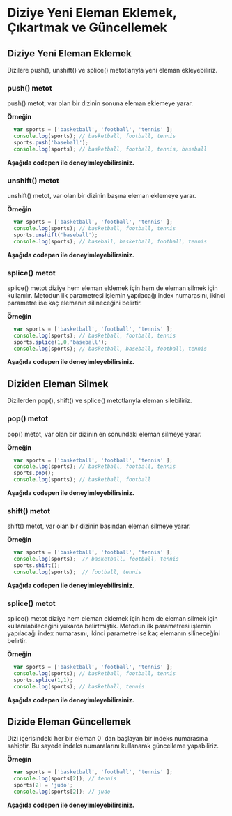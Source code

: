 # Diziye Yeni Eleman Eklemek, Çıkartmak ve Güncellemek

## Diziye Yeni Eleman Eklemek
Dizilere push(), unshift() ve splice() metotlarıyla yeni eleman ekleyebiliriz.

### push() metot
push() metot, var olan bir dizinin sonuna eleman eklemeye yarar.

**Örneğin**

```javascript
  var sports = ['basketball', 'football', 'tennis' ];
  console.log(sports); // basketball, football, tennis
  sports.push('baseball');
  console.log(sports); // basketball, football, tennis, baseball
```
**Aşağıda codepen ile deneyimleyebilirsiniz.**

### unshift() metot
unshift() metot, var olan bir dizinin başına eleman eklemeye yarar. 

**Örneğin**

```javascript
  var sports = ['basketball', 'football', 'tennis' ];
  console.log(sports); // basketball, football, tennis
  sports.unshift('baseball');
  console.log(sports); // baseball, basketball, football, tennis
```
**Aşağıda codepen ile deneyimleyebilirsiniz.**

### splice() metot
splice() metot diziye hem eleman eklemek için hem de eleman silmek için kullanılır. Metodun ilk parametresi işlemin yapılacağı index numarasını, ikinci parametre ise kaç elemanın silineceğini belirtir.

**Örneğin**

```javascript
  var sports = ['basketball', 'football', 'tennis' ];
  console.log(sports); // basketball, football, tennis
  sports.splice(1,0,'baseball');
  console.log(sports); // basketball, baseball, football, tennis
```
**Aşağıda codepen ile deneyimleyebilirsiniz.**

## Diziden Eleman Silmek
Dizilerden pop(), shift() ve splice() metotlarıyla eleman silebiliriz.

### pop() metot
pop() metot, var olan bir dizinin en sonundaki eleman silmeye yarar.

**Örneğin**

```javascript
  var sports = ['basketball', 'football', 'tennis' ];
  console.log(sports); // basketball, football, tennis
  sports.pop();
  console.log(sports); // basketball, football
```
**Aşağıda codepen ile deneyimleyebilirsiniz.**

### shift() metot
shift() metot, var olan bir dizinin başından eleman silmeye yarar.

**Örneğin**

```javascript
  var sports = ['basketball', 'football', 'tennis' ];
  console.log(sports);  // basketball, football, tennis
  sports.shift();
  console.log(sports);  // football, tennis
```
**Aşağıda codepen ile deneyimleyebilirsiniz.**

### splice() metot
splice() metot diziye hem eleman eklemek için hem de eleman silmek için kullanılabileceğini yukarda belirtmiştik. Metodun ilk parametresi işlemin yapılacağı index numarasını, ikinci parametre ise kaç elemanın silineceğini belirtir.

**Örneğin**

```javascript
  var sports = ['basketball', 'football', 'tennis' ];
  console.log(sports); // basketball, football, tennis
  sports.splice(1,1);
  console.log(sports); // basketball, tennis
```
**Aşağıda codepen ile deneyimleyebilirsiniz.**

## Dizide Eleman Güncellemek
Dizi içerisindeki her bir eleman 0' dan başlayan bir indeks numarasına sahiptir. Bu sayede indeks numaralarını kullanarak güncelleme yapabiliriz.

**Örneğin**

```javascript
  var sports = ['basketball', 'football', 'tennis' ];
  console.log(sports[2]); // tennis
  sports[2] = 'judo';
  console.log(sports[2]); // judo
```
**Aşağıda codepen ile deneyimleyebilirsiniz.**

